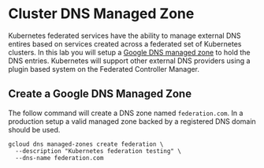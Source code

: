 # Cluster DNS Managed Zone

Kubernetes federated services have the ability to manage external DNS entires based on services created across a federated set of Kubernetes clusters. In this lab you will setup a [Google DNS managed zone](https://cloud.google.com/dns/zones) to hold the DNS entries. Kubernetes will support other external DNS providers using a plugin based system on the Federated Controller Manager.

## Create a Google DNS Managed Zone

The follow command will create a DNS zone named `federation.com`. In a production setup a valid managed zone backed by a registered DNS domain should be used.

```
gcloud dns managed-zones create federation \
  --description "Kubernetes federation testing" \
  --dns-name federation.com
```
